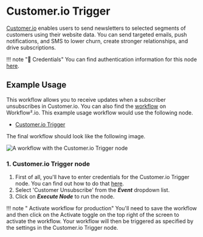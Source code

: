 # Customer.io Trigger

[Customer.io](https://customer.io/) enables users to send newsletters to selected segments of customers using their website data. You can send targeted emails, push notifications, and SMS to lower churn, create stronger relationships, and drive subscriptions.

!!! note "🔑 Credentials"
    You can find authentication information for this node [here](/workflow/integrations/credentials/customerIo/).


## Example Usage

This workflow allows you to receive updates when a subscriber unsubscribes in Customer.io. You can also find the [workflow](https://n8n.io/workflows/645) on Workflow².io. This example usage workflow would use the following node.
- [Customer.io Trigger]()

The final workflow should look like the following image.

![A workflow with the Customer.io Trigger node](/_images/integrations/trigger-nodes/customeriotrigger/workflow.png)

### 1. Customer.io Trigger node

1. First of all, you'll have to enter credentials for the Customer.io Trigger node. You can find out how to do that [here](/workflow/integrations/credentials/customerIo/).
2. Select 'Customer Unsubscribe' from the ***Event*** dropdown list.
3. Click on ***Execute Node*** to run the node.

!!! note " Activate workflow for production"
    You'll need to save the workflow and then click on the Activate toggle on the top right of the screen to activate the workflow. Your workflow will then be triggered as specified by the settings in the Customer.io Trigger node.
